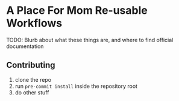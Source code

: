 # A Place For Mom Re-usable Workflows

TODO: Blurb about what these things are, and where to find official documentation

## Contributing

1. clone the repo
2. run `pre-commit install` inside the repository root
3. do other stuff
